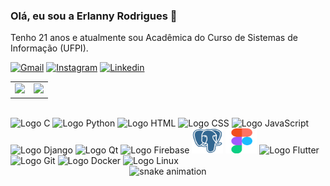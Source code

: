 ### Olá, eu sou a Erlanny Rodrigues 👋

Tenho 21 anos e atualmente sou Acadêmica do Curso de Sistemas de Informação (UFPI).


[![Gmail](https://img.shields.io/badge/Gmail-D14836?style=for-the-badge&logo=gmail&logoColor=white)](erlannyrodrigues@gmail.com)
[![Instagram](https://img.shields.io/badge/Instagram-E4405F?style=for-the-badge&logo=instagram&logoColor=white)](https://www.instagram.com/lannyily)
[![Linkedin](https://img.shields.io/badge/LinkedIn-0077B5?style=for-the-badge&logo=linkedin&logoColor=white)](https://www.linkedin.com/in/erlanny-rodrigues-51387727a/)

<table>
  <tr>
    <td align="center" width="50%">
      <img src="https://github-readme-stats.vercel.app/api?username=lannyily&show_icons=true&theme=radical" />
    </td>
    <td align="center" width="50%">
      <img src="https://github-readme-stats.vercel.app/api/top-langs/?username=lannyily&layout=compact&theme=radical&show_icons=true" />
  </tr>
</table>

<div style="display:inline_blake"><br/>
   <img src="https://cdn.jsdelivr.net/gh/devicons/devicon/icons/c/c-original.svg" alt="Logo C" style="width: 50px; height: 40px;">
   <img src="https://cdn.jsdelivr.net/gh/devicons/devicon/icons/python/python-original.svg" alt="Logo Python" style="width: 50px; height: 40px;">
   <img src="https://cdn.jsdelivr.net/gh/devicons/devicon/icons/html5/html5-original.svg" alt="Logo HTML" style="width: 50px; height: 40px;">
   <img src="https://cdn.jsdelivr.net/gh/devicons/devicon/icons/css3/css3-original.svg"  alt="Logo CSS" style="width: 50px; height: 40px;">
   <img src="https://cdn.jsdelivr.net/gh/devicons/devicon@latest/icons/javascript/javascript-original.svg"  alt="Logo JavaScript" style="width: 50px; height: 40px;"/>
   <img src="https://cdn.jsdelivr.net/gh/devicons/devicon@latest/icons/django/django-plain.svg"  alt="Logo Django" style="width: 50px; height: 40px;">
   <img src="https://cdn.jsdelivr.net/gh/devicons/devicon@latest/icons/qt/qt-original.svg" alt="Logo Qt" style="width: 50px; height: 40px;"/>
   <img src="https://cdn.jsdelivr.net/gh/devicons/devicon@latest/icons/firebase/firebase-original.svg" alt="Logo Firebase" style="width: 50px; height: 40px;"/>
   <img src="https://raw.githubusercontent.com/devicons/devicon/refs/heads/master/icons/postgresql/postgresql-plain.svg" alt="Logo PostgreSQL" style="width: 50px; height: 40px;"/>
   <img src="https://raw.githubusercontent.com/devicons/devicon/refs/heads/master/icons/figma/figma-original.svg" alt="Logo Figma" style="width: 50px; height: 40px;"/>
   <img src="https://img.icons8.com/color/512/flutter.png"  alt="Logo Flutter" style="width: 50px; height: 40px;">
   <img src="https://cdn.jsdelivr.net/gh/devicons/devicon@latest/icons/git/git-original.svg" alt="Logo Git" style="width: 50px; height: 40px;"/>
   <img src="https://cdn.jsdelivr.net/gh/devicons/devicon@latest/icons/docker/docker-original.svg" alt="Logo Docker" style="width: 50px; height: 40px;"/>
   <img src="https://cdn.jsdelivr.net/gh/devicons/devicon@latest/icons/linux/linux-original.svg" alt="Logo Linux" style="width: 50px; height: 40px;"/>
    

  
<div align="center">
   <img src="https://github.com/lannyily/lannyily/blob/output/github-snake.svg" alt="snake animation" />
</div>
          
